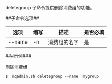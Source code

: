 deletegroup 子命令提供删除消费组的功能。

##子命令选项##

|选项       |缩写 |描述                                                   |是否必填|
|-----------|-----|----------------------------------------------------|--------|
|--name     |-n   |消费组的名字                                             |是      |

###示例###

删除消费组

   ```lang-javascript
   $  mqadmin.sh deletegroup --name  mygroup
   ```